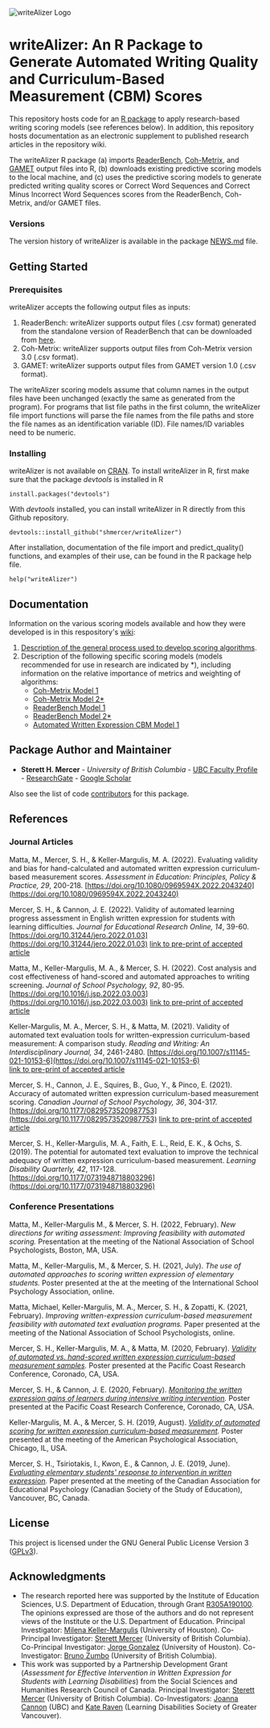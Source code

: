 ![writeAlizer Logo](https://www.dropbox.com/s/bxgse42uf44k6me/wA_logo.png?raw=1)

# writeAlizer: An R Package to Generate Automated Writing Quality and Curriculum-Based Measurement (CBM) Scores

This repository hosts code for an [R package](https://cran.r-project.org/) to apply research-based writing scoring models (see references below). In addition, this repository hosts documentation as an electronic supplement to published research articles in the repository wiki.

The writeAlizer R package (a) imports [ReaderBench](http://readerbench.com/), [Coh-Metrix](http://cohmetrix.com/), and [GAMET](https://www.linguisticanalysistools.org/gamet.html) output files into R, (b) downloads existing predictive scoring models to the local machine, and (c) uses the predictive scoring models to generate predicted writing quality scores or Correct Word Sequences and Correct Minus Incorrect Word Sequences scores from the ReaderBench, Coh-Metrix, and/or GAMET files.

### Versions
The version history of writeAlizer is available in the package [NEWS.md](https://github.com/shmercer/writeAlizer/blob/master/NEWS.md) file.

## Getting Started

### Prerequisites
writeAlizer accepts the following output files as inputs:
 1. ReaderBench: writeAlizer supports output files (.csv format) generated from the standalone version of ReaderBench that can be downloaded from [here](http://readerbench.com/deployment).
 2. Coh-Metrix: writeAlizer supports output files from Coh-Metrix version 3.0 (.csv format).
 3. GAMET: writeAlizer supports output files from GAMET version 1.0 (.csv format).

The writeAlizer scoring models assume that column names in the output files have been unchanged (exactly the same as generated from the program). For programs that list file paths in the first column, the writeAlizer file import functions will parse the file names from the file paths and store the file names as an identification variable (ID). File names/ID variables need to be numeric.

### Installing

writeAlizer is not available on [CRAN](https://cran.r-project.org/). To install writeAlizer in R, first make sure that the package *devtools* is installed in R
```
install.packages("devtools")
```
With *devtools* installed, you can install writeAlizer in R directly from this Github repository.
```
devtools::install_github("shmercer/writeAlizer")
```
After installation, documentation of the file import and predict_quality() functions, and examples of their use, can be found in the R package help file.
```
help("writeAlizer")
```

## Documentation

Information on the various scoring models available and how they were developed is in this respository's [wiki](https://github.com/shmercer/writeAlizer/wiki):

1. [Description of the general process used to develop scoring algorithms](https://github.com/shmercer/writeAlizer/wiki/Scoring-Model-Development).
2. Description of the following specific scoring models (models recommended for use in research are indicated by *), including information on the relative importance of metrics and weighting of algorithms:
   * [Coh-Metrix Model 1](https://github.com/shmercer/writeAlizer/wiki/CohMetrix-Model-1)
   * [Coh-Metrix Model 2*](https://github.com/shmercer/writeAlizer/wiki/CohMetrix-Model-2)
   * [ReaderBench Model 1](https://github.com/shmercer/writeAlizer/wiki/ReaderBench-Model-1)
   * [ReaderBench Model 2*](https://github.com/shmercer/writeAlizer/wiki/ReaderBench-Model-2)
   * [Automated Written Expression CBM Model 1](https://github.com/shmercer/writeAlizer/wiki/aWE-CBM-Model-1)

## Package Author and Maintainer

* **Sterett H. Mercer** - *University of British Columbia* - [UBC Faculty Profile](https://ecps.educ.ubc.ca/person/sterett-mercer/) - [ResearchGate](https://www.researchgate.net/profile/Sterett_Mercer) - [Google Scholar](https://scholar.google.ca/citations?user=YJg4svsAAAAJ&hl=en)

Also see the list of code [contributors](https://github.com/shmercer/writeAlizer/contributors) for this package.

## References

### Journal Articles

Matta, M., Mercer, S. H., & Keller-Margulis, M. A. (2022). Evaluating validity and bias for hand-calculated and automated written expression curriculum-based measurement scores. *Assessment in Education: Principles, Policy & Practice, 29*, 200-218. [https://doi.org/10.1080/0969594X.2022.2043240](https://doi.org/10.1080/0969594X.2022.2043240)

Mercer, S. H., & Cannon, J. E. (2022). Validity of automated learning progress assessment in English written expression for students with learning difficulties. *Journal for Educational Research Online, 14*, 39-60. [https://doi.org/10.31244/jero.2022.01.03](https://doi.org/10.31244/jero.2022.01.03)
[link to pre-print of accepted article](https://www.researchgate.net/profile/Michael-Matta/publication/358917370_Evaluating_validity_and_bias_for_hand-calculated_and_automated_written_expression_curriculum-based_measurement_scores/links/621e7a867106690c08531aa9/Evaluating-validity-and-bias-for-hand-calculated-and-automated-written-expression-curriculum-based-measurement-scores.pdf)

Matta, M., Keller-Margulis, M. A., & Mercer, S. H. (2022). Cost analysis and cost effectiveness of hand-scored and automated approaches to writing screening. *Journal of School Psychology, 92*, 80-95. [https://doi.org/10.1016/j.jsp.2022.03.003](https://doi.org/10.1016/j.jsp.2022.03.003)
[link to pre-print of accepted article](https://www.researchgate.net/profile/Michael-Matta/publication/359523444_Cost_analysis_and_cost-effectiveness_of_hand-scored_and_automated_approaches_to_writing_screening/links/624304dd8068956f3c57846b/Cost-analysis-and-cost-effectiveness-of-hand-scored-and-automated-approaches-to-writing-screening.pdf)

Keller-Margulis, M. A., Mercer, S. H., & Matta, M. (2021). Validity of automated text evaluation tools for written-expression curriculum-based measurement: A comparison study. *Reading and Writing: An Interdisciplinary Journal, 34*, 2461-2480. [https://doi.org/10.1007/s11145-021-10153-6](https://doi.org/10.1007/s11145-021-10153-6)  
[link to pre-print of accepted article](https://doi.org/10.31219/osf.io/gcetv)

Mercer, S. H., Cannon, J. E., Squires, B., Guo, Y., & Pinco, E. (2021). Accuracy of automated written expression curriculum-based measurement scoring. *Canadian Journal of School Psychology, 36*, 304-317. [https://doi.org/10.1177/0829573520987753](https://doi.org/10.1177/0829573520987753)
[link to pre-print of accepted article](https://doi.org/10.31219/osf.io/yrvq5)

Mercer, S. H., Keller-Margulis, M. A., Faith, E. L., Reid, E. K., & Ochs, S. (2019). The potential for automated text evaluation to improve the technical adequacy of written expression curriculum-based measurement. *Learning Disability Quarterly, 42*, 117-128. [https://doi.org/10.1177/0731948718803296](https://doi.org/10.1177/0731948718803296)

### Conference Presentations

Matta, M., Keller-Margulis M., & Mercer, S. H. (2022, February). *New directions for writing assessment: Improving feasibility with automated scoring.* Presentation at the meeting of the National Association of School Psychologists, Boston, MA, USA.

Matta, M., Keller-Margulis, M., & Mercer, S. H. (2021, July). *The use of automated approaches to scoring written expression of elementary students.* Poster presented at the at the meeting of the International School Psychology Association, online.

Matta, Michael, Keller-Margulis, M. A., Mercer, S. H., & Zopatti, K. (2021, February). *Improving written-expression curriculum-based measurement feasibility with automated text evaluation programs.* Paper presented at the meeting of the National Association of School Psychologists, online.

Mercer, S. H., Keller-Margulis, M. A., & Matta, M. (2020, February). _[Validity of automated vs. hand-scored written expression curriculum-based measurement samples](https://blogs.ubc.ca/mercer/2020/02/11/pcrc-2020-poster-automated-text-eval-for-screening/)._ Poster presented at the Pacific Coast Research Conference, Coronado, CA, USA.

Mercer, S. H., & Cannon, J. E. (2020, February). _[Monitoring the written expression gains of learners during intensive writing intervention](https://blogs.ubc.ca/mercer/2020/02/11/pcrc-2020-automated-text-eval-for-progress-monitoring/)._ Poster presented at the Pacific Coast Research Conference, Coronado, CA, USA.

Keller-Margulis, M. A., & Mercer, S. H. (2019, August). _[Validity of automated scoring for written expression curriculum-based measurement](https://blogs.ubc.ca/mercer/2019/12/18/ies-pi-meeting-2020/)._ Poster presented at the meeting of the American Psychological Association, Chicago, IL, USA.

Mercer, S. H., Tsiriotakis, I., Kwon, E., & Cannon, J. E. (2019, June). _[Evaluating elementary students' response to intervention in written expression](https://blogs.ubc.ca/mercer/2019/06/01/csse-2019-presentation-paper-and-slides/)._ Paper presented at the meeting of the Canadian Association for Educational Psychology (Canadian Society of the Study of Education), Vancouver, BC, Canada.

## License

This project is licensed under the GNU General Public License Version 3 ([GPLv3](LICENSE)).

## Acknowledgments

 * The research reported here was supported by the Institute of Education Sciences, U.S. Department of Education, through Grant [R305A190100](https://ies.ed.gov/funding/grantsearch/details.asp?ID=3339). The opinions expressed are those of the authors and do not represent views of the Institute or the U.S. Department of Education. Principal Investigator: [Milena Keller-Margulis](http://voyager.coe.uh.edu/dir/faculty_template.cfm?id=504) (University of Houston). Co-Principal Investigator: [Sterett Mercer](https://ecps.educ.ubc.ca/person/sterett-mercer/) (University of British Columbia). Co-Principal Investigator: [Jorge Gonzalez](http://www.uh.edu/education/about/directory/employee-profile/index.php?id=725) (University of Houston). Co-Investigator: [Bruno Zumbo](https://ecps.educ.ubc.ca/person/bruno-zumbo/) (University of British Columbia).
 * This work was supported by a Partnership Development Grant (_Assessment for Effective Intervention in Written Expression for Students with Learning Disabilities_) from the Social Sciences and Humanities Research Council of Canada. Principal Investigator: [Sterett Mercer](https://ecps.educ.ubc.ca/person/sterett-mercer/) (University of British Columbia). Co-Investigators: [Joanna Cannon](https://ecps.educ.ubc.ca/person/joanna-cannon/) (UBC) and [Kate Raven](http://ldsociety.ca/about/) (Learning Disabilities Society of Greater Vancouver).
